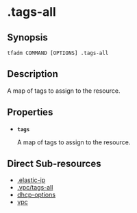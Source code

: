 # .tags-all

## Synopsis

```
tfadm COMMAND [OPTIONS] .tags-all
```

## Description

A map of tags to assign to the resource.

## Properties

- **`tags`**

  A map of tags to assign to the resource.

## Direct Sub-resources

- [.elastic-ip](.elastic-ip.md)
- [.vpc/tags-all](./.vpc/tags-all.md)
- [dhcp-options](dhcp-options.md)
- [vpc](vpc.md)
